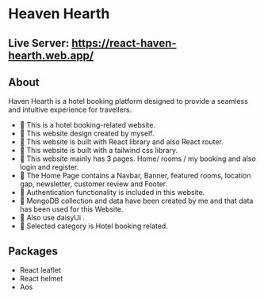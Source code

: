 # Heaven Hearth


## Live Server: https://react-haven-hearth.web.app/

## About
Haven Hearth is a hotel booking platform designed to provide a seamless and intuitive experience for travellers.
 
- 📝 This is a hotel booking-related website.
- 📝 This website design created by myself.
- 📝 This website is built with React library and also React router.
- 📝 This website is built with a tailwind css library.
- 📝 This website mainly has 3 pages. Home/ rooms / my booking  and also login and register.
- 📝 The Home Page contains a Navbar, Banner, featured rooms, location gap, newsletter, customer review and Footer.
- 📝  Authentication functionality is included in this website.
- 📝 MongoDB collection and data have been created by me and that data has been used for this Website.
- 📝 Also use daisyUi .
- 📝 Selected category is Hotel booking related.

##  Packages

- React leaflet
- React helmet
- Aos
